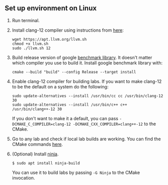 ## Set up environment on Linux

1. Run terminal.

2. Install clang-12 compiler using instructions from [here](https://github.com/llvm/llvm-project/releases/tag/llvmorg-12.0.0):

    ```
    wget https://apt.llvm.org/llvm.sh
    chmod +x llvm.sh
    sudo ./llvm.sh 12
    ```

3. Build release version of google [benchmark library](https://github.com/google/benchmark#installation). It doesn't matter which compiler you use to build it. Install google benchmark library with:
    ```
    cmake --build "build" --config Release --target install
    ```

4. Enable clang-12 compiler for building labs. If you want to make clang-12 to be the default on a system do the following:
    ```
    sudo update-alternatives --install /usr/bin/cc cc /usr/bin/clang-12 30
    sudo update-alternatives --install /usr/bin/c++ c++ /usr/bin/clang++-12 30
    ```

    If you don't want to make it a default, you can pass `-DCMAKE_C_COMPILER=clang-12 -DCMAKE_CXX_COMPILER=clang++-12` to the CMake.

5. Go to any lab and check if local lab builds are working. You can find the CMake commands [here](GetStarted.md#how-to-build-lab-assignments). 

6. (Optional) Install [ninja](https://github.com/ninja-build).
    
    ```
    $ sudo apt install ninja-build
    ```
    
    You can use it to build labs by passing `-G Ninja` to the CMake invocation.